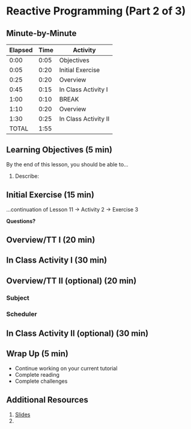 # Reactive Programming (Part 2 of 3)

<!-- INSTRUCTOR NOTES:
1) For the QuizLet Game in the Initial Exercise:
- the URL is xxxx
2) For Activity 1:
- xxx
3) for Activity 2:
- xxxx
-->

## Minute-by-Minute

| **Elapsed** | **Time**  | **Activity**              |
| ----------- | --------- | ------------------------- |
| 0:00        | 0:05      | Objectives                |
| 0:05        | 0:20      | Initial Exercise          |
| 0:25        | 0:20      | Overview                  |
| 0:45        | 0:15      | In Class Activity I       |
| 1:00        | 0:10      | BREAK                     |
| 1:10        | 0:20      | Overview                  |
| 1:30        | 0:25      | In Class Activity II      |
| TOTAL       | 1:55      |                           |


## Learning Objectives (5 min)

By the end of this lesson, you should be able to...

1. Describe:
<!-- - Reactive programming, ReactiveX (Rx), RxSwift & RxCocoa </br>
&nbsp;&nbsp; - history of Rx and the software problems it is intended to solve </br>
&nbsp;&nbsp; - benefits of Rx (how it solves challenges) </br>
- how to read Marble diagrams
- Basic Building blocks of Rx
- Basic operators
- Key concepts: Event Streams, Sequences, Observables (and their relationships), Subscribing
- The Lifecyce of Observables
2. Implement basic examples of:
- Observables -->

## Initial Exercise (15 min)

...continuation of Lesson 11 -> Activity 2 -> Exercise 3

**Questions?**

## Overview/TT I (20 min)

<!-- MORE on Observables -->


<!-- .create() method for Observables
.retry(3)
     .debug() -->


<!-- compare Notifications to Observables? -->


## In Class Activity I (30 min)



## Overview/TT II (optional) (20 min)

### Subject


### Scheduler



## In Class Activity II (optional) (30 min)

## Wrap Up (5 min)

- Continue working on your current tutorial
- Complete reading
- Complete challenges

## Additional Resources

1. [Slides]()
2.
